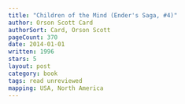 ```yaml
---
title: "Children of the Mind (Ender's Saga, #4)"
author: Orson Scott Card
authorSort: Card, Orson Scott
pageCount: 370
date: 2014-01-01
written: 1996
stars: 5
layout: post
category: book
tags: read unreviewed
mapping: USA, North America
---
```

